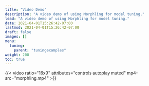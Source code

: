 ```yaml
---
title: "Video Demo"
description: "A video demo of using Morphling for model tuning."
lead: "A video demo of using Morphling for model tuning."
date: 2021-04-01T15:26:42-07:00
lastmod: 2021-04-01T15:26:42-07:00
draft: false
images: []
menu:
  tuning:
    parent: "tuningexamples"
weight: 200
toc: true
---
```

{{< video ratio="16x9" attributes="controls autoplay muted" mp4-src="morphling.mp4" >}}

